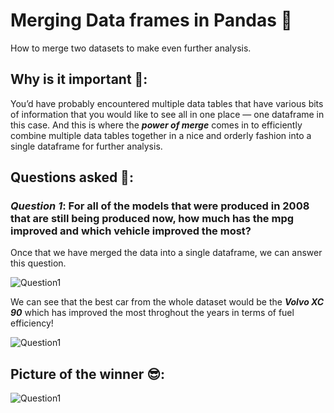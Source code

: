 # Merging Data frames in Pandas 🔄
How to merge two datasets to make even further analysis. 

## Why is it important 🤨:
You’d have probably encountered multiple data tables that have various bits of information that you would like to see all in one place — one dataframe in this case. And this is where the _**power of merge**_ comes in to efficiently combine multiple data tables together in a nice and orderly fashion into a single dataframe for further analysis.

## Questions asked 🤔:
### _**Question 1**_: For all of the models that were produced in 2008 that are still being produced now, how much has the mpg improved and which vehicle improved the most?
Once that we have merged the data into a single dataframe, we can answer this question.

![Question1](https://github.com/davidtc8/Fuel_Economy_Data_Analysis/blob/master/Merging%20Datasets/change_in_cmb.JPG?raw=true)

We can see that the best car from the whole dataset would be the _**Volvo XC 90**_ which has improved the most throghout the years in terms of fuel efficiency!

![Question1](https://github.com/davidtc8/Fuel_Economy_Data_Analysis/blob/master/Merging%20Datasets/lastquestion.JPG?raw=true)

## Picture of the winner 😎:
![Question1](https://github.com/davidtc8/Fuel_Economy_Data_Analysis/blob/master/Merging%20Datasets/volvo_xc_90.jpg?raw=true)
